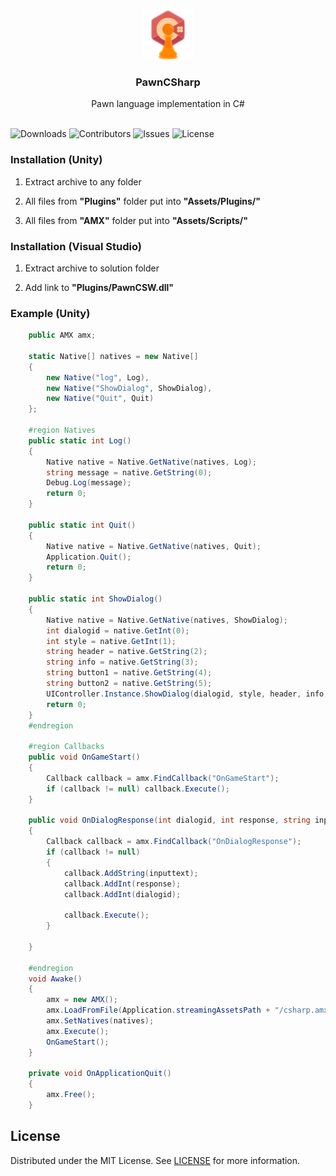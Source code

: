 <br/>
<p align="center">
  <a href="https://github.com/minusSight/PawnCSharp">
    <img src="header.png" alt="Logo" width="80" height="80">
  </a>

  <h3 align="center">PawnCSharp</h3>

  <p align="center">
    Pawn language implementation in C#
    <br/>
    <br/>
  </p>
</p>

![Downloads](https://img.shields.io/github/downloads/minusSight/PawnCSharp/total) ![Contributors](https://img.shields.io/github/contributors/minusSight/PawnCSharp?color=dark-green) ![Issues](https://img.shields.io/github/issues/minusSight/PawnCSharp) ![License](https://img.shields.io/github/license/minusSight/PawnCSharp) 

### Installation (Unity)

1. Extract archive to any folder

2. All files from <b>"Plugins"</b> folder put into <b>"Assets/Plugins/"</b>

3. All files from <b>"AMX"</b> folder put into <b>"Assets/Scripts/"</b>

### Installation (Visual Studio)

1. Extract archive to solution folder

2. Add link to <b>"Plugins/PawnCSW.dll"</b>

### Example (Unity)

```CS
    public AMX amx;

    static Native[] natives = new Native[]
    {
        new Native("log", Log),
        new Native("ShowDialog", ShowDialog),
        new Native("Quit", Quit)
    };

    #region Natives
    public static int Log()
    {
        Native native = Native.GetNative(natives, Log);
        string message = native.GetString(0);
        Debug.Log(message);
        return 0;
    }

    public static int Quit()
    {
        Native native = Native.GetNative(natives, Quit);
        Application.Quit();
        return 0;
    }

    public static int ShowDialog()
    {
        Native native = Native.GetNative(natives, ShowDialog);
        int dialogid = native.GetInt(0);
        int style = native.GetInt(1);
        string header = native.GetString(2);
        string info = native.GetString(3);
        string button1 = native.GetString(4);
        string button2 = native.GetString(5);
        UIController.Instance.ShowDialog(dialogid, style, header, info, button1, button2);
        return 0;
    }
    #endregion

    #region Callbacks
    public void OnGameStart()
    {
        Callback callback = amx.FindCallback("OnGameStart");
        if (callback != null) callback.Execute();
    }

    public void OnDialogResponse(int dialogid, int response, string inputtext)
    {
        Callback callback = amx.FindCallback("OnDialogResponse");
        if (callback != null)
        {
            callback.AddString(inputtext);
            callback.AddInt(response);
            callback.AddInt(dialogid);
            
            callback.Execute();
        }
        
    }

    #endregion
    void Awake()
    {
        amx = new AMX();
        amx.LoadFromFile(Application.streamingAssetsPath + "/csharp.amx");
        amx.SetNatives(natives);
        amx.Execute();
        OnGameStart();
    }

    private void OnApplicationQuit()
    {
        amx.Free();
    }
```

## License

Distributed under the MIT License. See [LICENSE](https://github.com/minusSight/PawnCSharp/blob/main/LICENSE.md) for more information.
